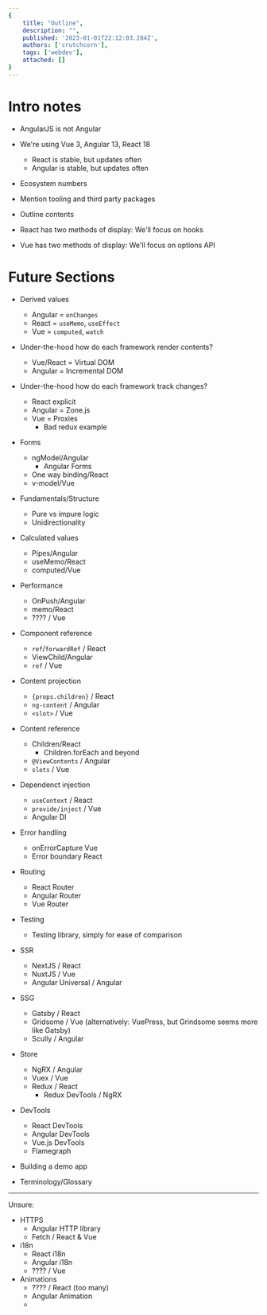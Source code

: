 ```yaml
---
{
    title: "Outline",
    description: "",
    published: '2023-01-01T22:12:03.284Z',
    authors: ['crutchcorn'],
    tags: ['webdev'],
    attached: []
}
---
```


# Intro notes

- AngularJS is not Angular
- We're using Vue 3, Angular 13, React 18
  - React is stable, but updates often
  - Angular is stable, but updates often

- Ecosystem numbers
- Mention tooling and third party packages
- Outline contents
- React has two methods of display: We'll focus on hooks
- Vue has two methods of display: We'll focus on options API

# Future Sections

- Derived values
  - Angular = `onChanges`
  - React = `useMemo`, `useEffect`
  - Vue = `computed`, `watch`

- Under-the-hood how do each framework render contents?
  - Vue/React = Virtual DOM
  - Angular = Incremental DOM

- Under-the-hood how do each framework track changes?
  - React explicit
  - Angular = Zone.js
  - Vue = Proxies
    - Bad redux example
- Forms
  - ngModel/Angular
    - Angular Forms
  - One way binding/React
  - v-model/Vue
- Fundamentals/Structure
  - Pure vs impure logic
  - Unidirectionality
- Calculated values
  - Pipes/Angular
  - useMemo/React
  - computed/Vue
- Performance
  - OnPush/Angular
  - memo/React
  - ???? / Vue
- Component reference
  - `ref`/`forwardRef` / React
  - ViewChild/Angular
  - `ref` / Vue
- Content projection
  - `{props.children}` / React
  - `ng-content` / Angular
  - `<slot>` / Vue
- Content reference
  - Children/React
    - Children.forEach and beyond
  - `@ViewContents` / Angular
  - `slots` / Vue
- Dependenct injection
  - `useContext` / React
  - `provide/inject` / Vue
  - Angular DI 
- Error handling
  - onErrorCapture Vue
  - Error boundary React
- Routing
  - React Router
  - Angular Router
  - Vue Router
- Testing
  - Testing library, simply for ease of comparison
- SSR
  - NextJS / React
  - NuxtJS / Vue
  - Angular Universal / Angular
- SSG
  - Gatsby / React
  - Gridsome / Vue (alternatively: VuePress, but Grindsome seems more like Gatsby)
  - Scully / Angular
- Store
  - NgRX / Angular
  - Vuex / Vue
  - Redux / React
    - Redux DevTools / NgRX
- DevTools
  - React DevTools
  - Angular DevTools
  - Vue.js DevTools
  - Flamegraph
- Building a demo app
- Terminology/Glossary



----------



Unsure:

- HTTPS
  - Angular HTTP library
  - Fetch / React & Vue
- i18n
  - React i18n
  - Angular i18n
  - ???? / Vue
- Animations
  - ???? / React (too many)
  - Angular Animation
  - 
